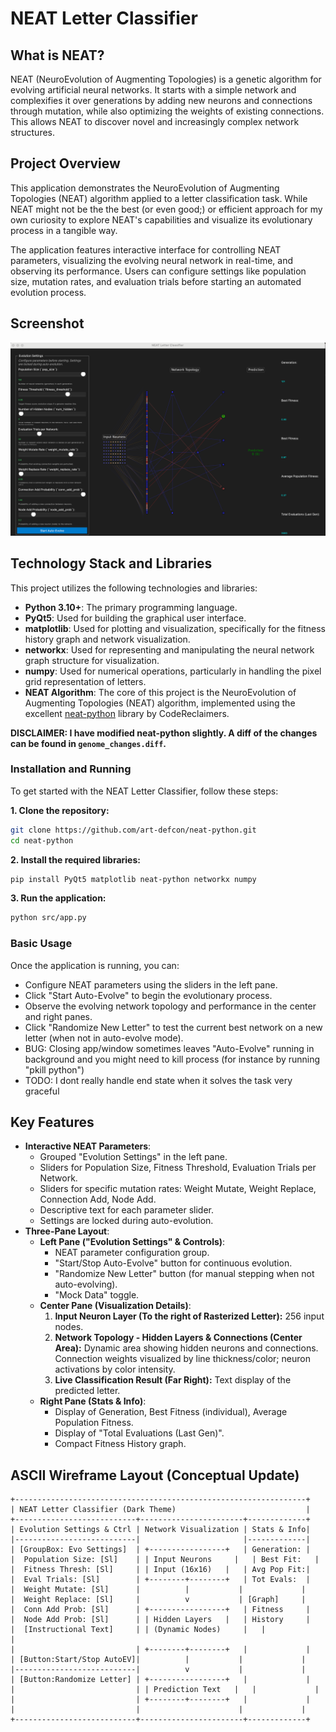 # NEAT Letter Classifier

## What is NEAT?
NEAT (NeuroEvolution of Augmenting Topologies) is a genetic algorithm for evolving artificial neural networks. It starts with a simple network and complexifies it over generations by adding new neurons and connections through mutation, while also optimizing the weights of existing connections. This allows NEAT to discover novel and increasingly complex network structures.

## Project Overview
This application demonstrates the NeuroEvolution of Augmenting Topologies (NEAT) algorithm applied to a letter classification task. While NEAT might not be the the best (or even good;)  or efficient approach for my own curiosity to explore NEAT's capabilities and visualize its evolutionary process in a tangible way.

The application features interactive interface for controlling NEAT parameters, visualizing the evolving neural network in real-time, and observing its performance. Users can configure settings like population size, mutation rates, and evaluation trials before starting an automated evolution process.

## Screenshot
![Screenshot of the NEAT Letter Classifier application](https://github.com/art-defcon/neat-python/blob/main/public/screenshot.png?raw=true)

## Technology Stack and Libraries

This project utilizes the following technologies and libraries:

-   **Python 3.10+**: The primary programming language.
-   **PyQt5**: Used for building the graphical user interface.
-   **matplotlib**: Used for plotting and visualization, specifically for the fitness history graph and network visualization.
-   **networkx**: Used for representing and manipulating the neural network graph structure for visualization.
-   **numpy**: Used for numerical operations, particularly in handling the pixel grid representation of letters.
-   **NEAT Algorithm**: The core of this project is the NeuroEvolution of Augmenting Topologies (NEAT) algorithm, implemented using the excellent [neat-python](https://github.com/CodeReclaimers/neat-python) library by CodeReclaimers. 

**DISCLAIMER: I have modified neat-python slightly. A diff of the changes can be found in `genome_changes.diff`.**

### Installation and Running

To get started with the NEAT Letter Classifier, follow these steps:

**1. Clone the repository:**

```bash
git clone https://github.com/art-defcon/neat-python.git
cd neat-python
```

**2. Install the required libraries:**

```bash
pip install PyQt5 matplotlib neat-python networkx numpy
```

**3. Run the application:**

```bash
python src/app.py
```

### Basic Usage

Once the application is running, you can:

- Configure NEAT parameters using the sliders in the left pane.
- Click "Start Auto-Evolve" to begin the evolutionary process.
- Observe the evolving network topology and performance in the center and right panes.
- Click "Randomize New Letter" to test the current best network on a new letter (when not in auto-evolve mode).
- BUG: Closing app/window sometimes leaves "Auto-Evolve" running in background and you might need to kill process (for instance by running "pkill python")
- TODO: I dont really handle end state when it solves the task very graceful 

## Key Features
- **Interactive NEAT Parameters**:
    - Grouped "Evolution Settings" in the left pane.
    - Sliders for Population Size, Fitness Threshold, Evaluation Trials per Network.
    - Sliders for specific mutation rates: Weight Mutate, Weight Replace, Connection Add, Node Add.
    - Descriptive text for each parameter slider.
    - Settings are locked during auto-evolution.
- **Three-Pane Layout**:
    - **Left Pane ("Evolution Settings" & Controls)**:
        - NEAT parameter configuration group.
        - "Start/Stop Auto-Evolve" button for continuous evolution.
        - "Randomize New Letter" button (for manual stepping when not auto-evolving).
        - "Mock Data" toggle.
    - **Center Pane (Visualization Details)**:
        1.  **Input Neuron Layer (To the right of Rasterized Letter):** 256 input nodes.
        2.  **Network Topology - Hidden Layers & Connections (Center Area):** Dynamic area showing hidden neurons and connections. Connection weights visualized by line thickness/color; neuron activations by color intensity.
        3.  **Live Classification Result (Far Right):** Text display of the predicted letter.
    - **Right Pane (Stats & Info)**:
        - Display of Generation, Best Fitness (individual), Average Population Fitness.
        - Display of "Total Evaluations (Last Gen)".
        - Compact Fitness History graph.

## ASCII Wireframe Layout (Conceptual Update)
```
+-----------------------------------------------------------------+
| NEAT Letter Classifier (Dark Theme)                             |
+---------------------------+-----------------------+-------------+
| Evolution Settings & Ctrl | Network Visualization | Stats & Info|
|---------------------------|                       |-------------|
| [GroupBox: Evo Settings]  | +-----------------+   | Generation: |
|  Population Size: [Sl]    | | Input Neurons     |   | Best Fit:   |
|  Fitness Thresh: [Sl]     | | Input (16x16)   |   | Avg Pop Fit:|
|  Eval Trials: [Sl]        | +--------+--------+   | Tot Evals:  |
|  Weight Mutate: [Sl]      |          |           |             |
|  Weight Replace: [Sl]     |          v           | [Graph]     |
|  Conn Add Prob: [Sl]      | +-----------------+   | Fitness     |
|  Node Add Prob: [Sl]      | | Hidden Layers   |   | History     |
|  [Instructional Text]     | | (Dynamic Nodes)     |   |             |
|                           | +--------+--------+   |             |
| [Button:Start/Stop AutoEV]|          |           |             |
|---------------------------|          v           |             |
| [Button:Randomize Letter] | +-----------------+   |             |
|                           | | Prediction Text   |   |             |
|                           | +--------+--------+   |             |
|                           |                      |             |
+---------------------------+-----------------------+-------------+
```
